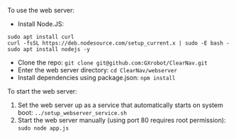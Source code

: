 To use the web server:
- Install Node.JS:
```
sudo apt install curl
curl -fsSL https://deb.nodesource.com/setup_current.x | sudo -E bash -
sudo apt install nodejs -y
```
- Clone the repo: `git clone git@github.com:GXrobot/ClearNav.git`
- Enter the web server directory: `cd ClearNav/webserver`
- Install dependencies using package.json: `npm install`

To start the web server:
1. Set the web server up as a service that automatically starts on system boot: `../setup_webserver_service.sh`
2. Start the web server manually (using port 80 requires root permission): `sudo node app.js`

